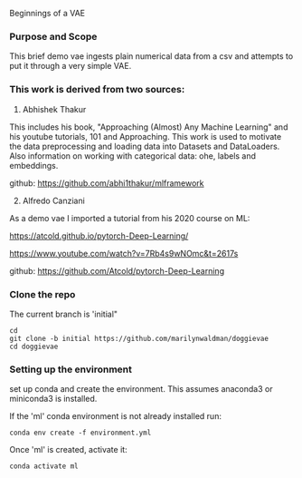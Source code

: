 Beginnings of a VAE

###  Purpose and Scope

This brief demo vae ingests plain numerical data from a csv and attempts to put it through a very
simple VAE.

### This work is derived from two sources:

1.  Abhishek Thakur

This includes his book, "Approaching (Almost) Any Machine Learning" and his youtube tutorials, 101 and Approaching.  This work is used to motivate the data preprocessing  and loading data into Datasets and DataLoaders.  Also information on working with categorical data:  ohe, labels and embeddings.

github:  https://github.com/abhi1thakur/mlframework

2.  Alfredo Canziani

As a demo vae I imported a tutorial from his 2020 course on ML:

https://atcold.github.io/pytorch-Deep-Learning/

https://www.youtube.com/watch?v=7Rb4s9wNOmc&t=2617s

github:  https://github.com/Atcold/pytorch-Deep-Learning


### Clone the repo

The current branch is 'initial"

```
cd 
git clone -b initial https://github.com/marilynwaldman/doggievae
cd doggievae

```


### Setting up the environment

set up conda and create the environment.  This assumes anaconda3 or miniconda3 is installed.



If the 'ml' conda environment is not already installed run:

```
conda env create -f environment.yml

```

Once 'ml' is created, activate it:

```
conda activate ml

```